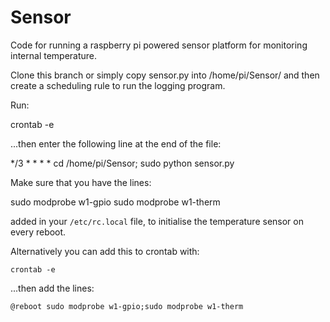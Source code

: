 # Sensor

Code for running a raspberry pi powered sensor platform for monitoring internal temperature.

Clone this branch or simply copy sensor.py into /home/pi/Sensor/ and then create a scheduling rule to run the logging program.

Run:

crontab -e

...then enter the following line at the end of the file:

 */3 * * * * cd /home/pi/Sensor; sudo python sensor.py

Make sure that you have the lines:

sudo modprobe w1-gpio
sudo modprobe w1-therm

added in your `/etc/rc.local` file, to initialise the temperature sensor on every reboot.

Alternatively you can add this to crontab with:

`crontab -e`

...then add the lines:

`@reboot sudo modprobe w1-gpio;sudo modprobe w1-therm`



